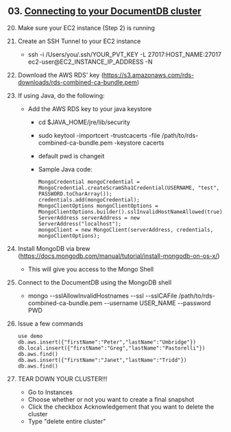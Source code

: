 ## 03. [Connecting to your DocumentDB cluster](03_connecting/connecting.md)

20. Make sure your EC2 instance (Step 2) is running

21. Create an SSH Tunnel to your EC2 instance

    * ssh -i /Users/you/.ssh/YOUR_PVT_KEY -L 27017:HOST_NAME:27017 ec2-user@EC2_INSTANCE_IP_ADDRESS -N

22. Download the AWS RDS' key (https://s3.amazonaws.com/rds-downloads/rds-combined-ca-bundle.pem)

23. If using Java, do the following:

    * Add the AWS RDS key to your java keystore
      * cd $JAVA_HOME/jre/lib/security
      * sudo keytool -importcert -trustcacerts -file /path/to/rds-combined-ca-bundle.pem -keystore cacerts
      * default pwd is changeit
      
      * Sample Java code:
        
        ```
        MongoCredential mongoCredential = MongoCredential.createScramSha1Credential(USERNAME, "test", PASSWORD.toCharArray()); 
        credentials.add(mongoCredential);
        MongoClientOptions mongoClientOptions = MongoClientOptions.builder().sslInvalidHostNameAllowed(true).sslEnabled(true).build(); 
        ServerAddress serverAddress = new ServerAddress("localhost");
        mongoClient = new MongoClient(serverAddress, credentials, mongoClientOptions);
        ```

24. Install MongoDB via brew (https://docs.mongodb.com/manual/tutorial/install-mongodb-on-os-x/)

    * This will give you access to the Mongo Shell

25. Connect to the DocumentDB using the MongoDB shell

    *  mongo --sslAllowInvalidHostnames --ssl --sslCAFile /path/to/rds-combined-ca-bundle.pem --username USER_NAME --password PWD
    
26. Issue a few commands

    ```
    use demo
    db.aws.insert({"firstName":"Peter","lastName":"Umbridge"})
    db.local.insert({"firstName":"Greg","lastName":"Pastorelli"})
    db.aws.find()
    db.aws.insert({"firstName":"Janet","lastName":"Tridd"})
    db.aws.find()
    ```
    
27. TEAR DOWN YOUR CLUSTER!!!

    * Go to Instances
    * Choose whether or not you want to create a final snapshot
    * Click the checkbox Acknowledgement that you want to delete the cluster
    * Type "delete entire cluster"
